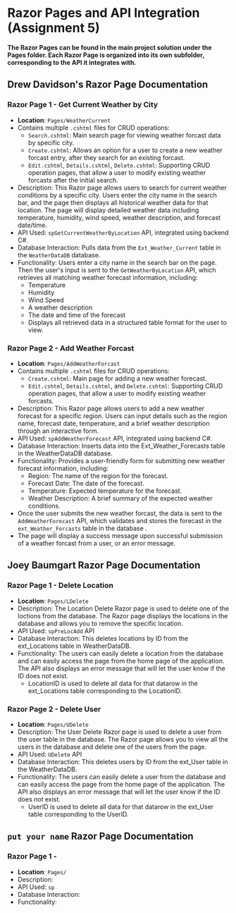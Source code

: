 # Razor Pages and API Integration (Assignment 5) 
**The Razor Pages can be found in the main project solution under the Pages folder. Each Razor Page is organized into its own subfolder, corresponding to the API it integrates with.**

## Drew Davidson's Razor Page Documentation  
### Razor Page 1 - Get Current Weather by City 
- **Location**: `Pages/WeatherCurrent`
- Contains multiple `.cshtml` files for CRUD operations:
  - `Search.cshtml`: Main search page for viewing weather forcast data by specific city.
  - `Create.cshtml`: Allows an option for a user to create a new weather forcast entry, after they search for an existing forcast.
  - `Edit.cshtml`, `Details.cshtml`, `Delete.cshtml`: Supporting CRUD operation pages, that allow a user to modify existing weather forcasts after the initial search. 
- Description: This Razor page allows users to search for current weather conditions by a specific city. Users enter the city name in the search bar, and the page then displays all historical weather data for that location. The page will display detailed weather data including temperature, humidity, wind speed, weather description, and forecast date/time.
- API Used: `spGetCurrentWeatherByLocation` API, integrated using backend C#.
- Database Interaction: Pulls data from the `Ext_Weather_Current` table in the `WeatherDataDB` database.
- Functionality: Users enter a city name in the search bar on the page. Then the user's input is sent to the `GetWeatherByLocation` API, which retrieves all matching weather forecast information, including:
  - Temperature
  - Humidity
  - Wind Speed
  - A weather description
  - The date and time of the forecast
  - Displays all retrieved data in a structured table format for the user to view.

### Razor Page 2 - Add Weather Forcast 
- **Location**: `Pages/AddWeatherForcast` 
- Contains multiple `.cshtml` files for CRUD operations:
  - `Create.cshtml`: Main page for adding a new weather forecast.
  - `Edit.cshtml`, `Details.cshtml`, and `Delete.cshtml`: Supporting CRUD operation pages, that allow a user to modify existing weather forcasts. 
- Description: This Razor page allows users to add a new weather forecast for a specific region. Users can input details such as the region name, forecast date, temperature, and a brief weather description through an interactive form.
- API Used: `spAddWeatherForecast` API, integrated using backend C#.
- Database Interaction: Inserts data into the Ext_Weather_Forecasts table in the WeatherDataDB database.
- Functionality: Provides a user-friendly form for submitting new weather forecast information, including:
  - Region: The name of the region for the forecast.
  - Forecast Date: The date of the forecast.
  - Temperature: Expected temperature for the forecast.
  - Weather Description: A brief summary of the expected weather conditions.
- Once the user submits the new weather forcast, the data is sent to the `AddWeatherForecast` API, which validates and stores the forecast in the `ext_Weather_Forcasts` table in the database .
- The page will display a success message upon successful submission of a weather forcast from a user, or an error message.

## Joey Baumgart Razor Page Documentation  
### Razor Page 1 - Delete Location
- **Location**: `Pages/LDelete` 
- Description: The Location Delete Razor page is used to delete one of the loctions from the database. The Razor page displays the locations in the database and allows you to remove the specific location.
- API Used: `spPreLocAdd` API
- Database Interaction: This deletes locations by ID from the ext_Locations table in WeatherDataDB.
- Functionality: The users can easily delete a location from the database and can easily access the page from the home page of the application. The API also displays an error message that will let the user know if the ID does not exist.
  - LocationID is used to delete all data for that datarow in the ext_Locations table corresponding to the LocationID.

### Razor Page 2 - Delete User
- **Location**: `Pages/UDelete` 
- Description: The User Delete Razor page is used to delete a user from the user table in the database. The Razor page allows you to view all the users in the database and delete one of the users from the page.
- API Used: `UDelete` API
- Database Interaction: This deletes users by ID from the ext_User table in the WeatherDataDB.
- Functionality: The users can easily delete a user from the database and can easily access the page from the home page of the application. The API also displays an error message that will let the user know if the ID does not exist.
  - UserID is used to delete all data for that datarow in the ext_User table corresponding to the UserID.


## `put your name` Razor Page Documentation  
### Razor Page 1 - 
- **Location**: `Pages/` 
- Description: 
- API Used: `sp` 
- Database Interaction: 
- Functionality: 
